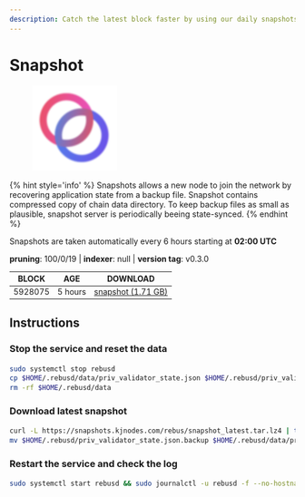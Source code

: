 ```yaml
---
description: Catch the latest block faster by using our daily snapshots.
---
```


# Snapshot

<figure><img src="https://raw.githubusercontent.com/kj89/cosmos-images/main/logos/rebus.png" width="150" alt=""><figcaption></figcaption></figure>

{% hint style='info' %}
Snapshots allows a new node to join the network by recovering application state from a backup file. 
Snapshot contains compressed copy of chain data directory. To keep backup files as small as plausible, 
snapshot server is periodically beeing state-synced.
{% endhint %}

Snapshots are taken automatically every 6 hours starting at **02:00 UTC**

**pruning**: 100/0/19 | **indexer**: null | **version tag**: v0.3.0

| BLOCK             | AGE             | DOWNLOAD                                                                                            |
| ----------------- | --------------- | --------------------------------------------------------------------------------------------------- |
| 5928075 | 5 hours | [snapshot (1.71 GB)](https://snapshots.kjnodes.com/rebus/snapshot\_latest.tar.lz4) |

## Instructions

### Stop the service and reset the data

```bash
sudo systemctl stop rebusd
cp $HOME/.rebusd/data/priv_validator_state.json $HOME/.rebusd/priv_validator_state.json.backup
rm -rf $HOME/.rebusd/data
```

### Download latest snapshot

```bash
curl -L https://snapshots.kjnodes.com/rebus/snapshot_latest.tar.lz4 | tar -Ilz4 -xf - -C $HOME/.rebusd
mv $HOME/.rebusd/priv_validator_state.json.backup $HOME/.rebusd/data/priv_validator_state.json
```

### Restart the service and check the log

```bash
sudo systemctl start rebusd && sudo journalctl -u rebusd -f --no-hostname -o cat
```

